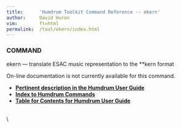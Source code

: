 ```yaml
---
title:		'Humdrum Toolkit Command Reference -- ekern'
author:		David Huron
vim:		ft=html
permalink:	/tool/ekern/index.html
---
```


### COMMAND

<span class="tool">ekern</span> &mdash; translate ESAC music representation to the \*\*kern format

On-line documentation is not currently available for this command.



-   [**Pertinent description in the Humdrum User
    Guide**](../guide34.html#Interval_Vectors_Using_the_iv_Command)
-   [**Index to Humdrum Commands**](../commands.toc.html)
-   [**Table for Contents for Humdrum User Guide**](../guide.toc.html)

\
\
